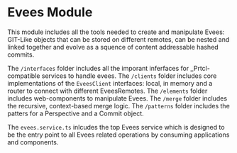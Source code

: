 # Evees Module

This module includes all the tools needed to create and manipulate Evees: GIT-Like objects that can be stored on different remotes, can be nested and linked together and evolve as a squence of content addressable hashed commits.

The `/interfaces` folder includes all the imporant inferfaces for \_Prtcl-compatible services to handle evees.
The `/clients` folder includes core implementations of the `EveesClient` interfaces: local, in memory and a router to connect with different EveesRemotes.
The `/elements` folder includes web-components to manipulate Evees.
The `/merge` folder includes the recursive, context-based merge logic.
The `/patterns` folder includes the patters for a Perspective and a Commit object.

The `evees.service.ts` inlcudes the top Evees service which is designed to be the entry point to all Evees related operations by consuming applications and components.
